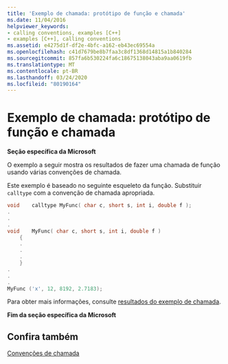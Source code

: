 ```yaml
---
title: 'Exemplo de chamada: protótipo de função e chamada'
ms.date: 11/04/2016
helpviewer_keywords:
- calling conventions, examples [C++]
- examples [C++], calling conventions
ms.assetid: e4275d1f-df2e-4bfc-a162-eb43ec69554a
ms.openlocfilehash: c41d7679be8b7faa3c8df1368d14815a1b840284
ms.sourcegitcommit: 857fa6b530224fa6c18675138043aba9aa0619fb
ms.translationtype: MT
ms.contentlocale: pt-BR
ms.lasthandoff: 03/24/2020
ms.locfileid: "80190164"
---
```

# <a name="calling-example-function-prototype-and-call"></a>Exemplo de chamada: protótipo de função e chamada

**Seção específica da Microsoft**

O exemplo a seguir mostra os resultados de fazer uma chamada de função usando várias convenções de chamada.

Este exemplo é baseado no seguinte esqueleto da função. Substituir `calltype` com a convenção de chamada apropriada.

```cpp
void    calltype MyFunc( char c, short s, int i, double f );
.
.
.
void    MyFunc( char c, short s, int i, double f )
    {
    .
    .
    .
    }
.
.
.
MyFunc ('x', 12, 8192, 2.7183);
```

Para obter mais informações, consulte [resultados do exemplo de chamada](../cpp/results-of-calling-example.md).

**Fim da seção específica da Microsoft**

## <a name="see-also"></a>Confira também

[Convenções de chamada](../cpp/calling-conventions.md)
